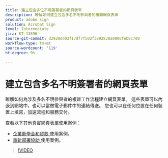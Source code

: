 ```yaml
---
title: 建立包含多位不明簽署者的網頁表單
description: 瞭解如何建立包含多名不明參與者的複雜網頁表單
product: adobe sign
solution: Acrobat Sign
level: Intermediate
jira: KT-13596
source-git-commit: d2920dd03f17df7f502f3892838a0006feb8c7d0
workflow-type: tm+mt
source-wordcount: '119'
ht-degree: 0%

---
```


# 建立包含多名不明簽署者的網頁表單

瞭解如何為涉及多名不明參與者的複雜工作流程建立網頁表單。 這些表單可以內嵌到網站中，也可以當做電子郵件中的連結傳送。 您也可以在任何位置在任何裝置上填寫，加速流程和服務交付。

查看以下其他真實網頁表單使用案例：

* [企業助學金和貸款 ](https://experienceleague.adobe.com/docs/document-cloud-learn/sign-learning-hub/expand/recipes/gov/usecasegovgrants.html?lang=en) 使用案例。
* [重新部署協助 ](https://experienceleague.adobe.com/docs/document-cloud-learn/sign-learning-hub/expand/recipes/gov/usecasegovreemployment.html?lang=en) 使用案例。

>[!VIDEO](https://video.tv.adobe.com/v/3421619?quality=12&learn=on&hidetitle=true)
